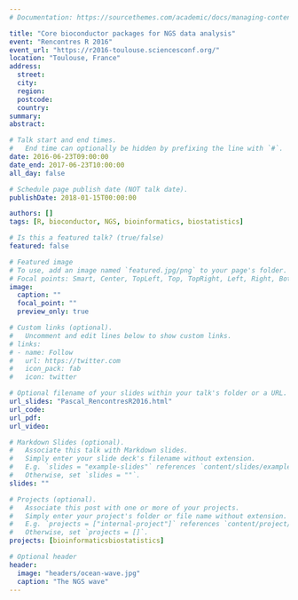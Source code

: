 ```yaml
---
# Documentation: https://sourcethemes.com/academic/docs/managing-content/

title: "Core bioconductor packages for NGS data analysis"
event: "Rencontres R 2016"
event_url: "https://r2016-toulouse.sciencesconf.org/"
location: "Toulouse, France"
address:
  street:
  city:
  region:
  postcode:
  country:
summary:
abstract:

# Talk start and end times.
#   End time can optionally be hidden by prefixing the line with `#`.
date: 2016-06-23T09:00:00
date_end: 2017-06-23T10:00:00
all_day: false

# Schedule page publish date (NOT talk date).
publishDate: 2018-01-15T00:00:00

authors: []
tags: [R, bioconductor, NGS, bioinformatics, biostatistics]

# Is this a featured talk? (true/false)
featured: false

# Featured image
# To use, add an image named `featured.jpg/png` to your page's folder. 
# Focal points: Smart, Center, TopLeft, Top, TopRight, Left, Right, BottomLeft, Bottom, BottomRight.
image:
  caption: ""
  focal_point: ""
  preview_only: true

# Custom links (optional).
#   Uncomment and edit lines below to show custom links.
# links:
# - name: Follow
#   url: https://twitter.com
#   icon_pack: fab
#   icon: twitter

# Optional filename of your slides within your talk's folder or a URL.
url_slides: "Pascal_RencontresR2016.html"
url_code:
url_pdf:
url_video:

# Markdown Slides (optional).
#   Associate this talk with Markdown slides.
#   Simply enter your slide deck's filename without extension.
#   E.g. `slides = "example-slides"` references `content/slides/example-slides.md`.
#   Otherwise, set `slides = ""`.
slides: ""

# Projects (optional).
#   Associate this post with one or more of your projects.
#   Simply enter your project's folder or file name without extension.
#   E.g. `projects = ["internal-project"]` references `content/project/deep-learning/index.md`.
#   Otherwise, set `projects = []`.
projects: [bioinformaticsbiostatistics]

# Optional header
header:
  image: "headers/ocean-wave.jpg"
  caption: "The NGS wave"
---
```

